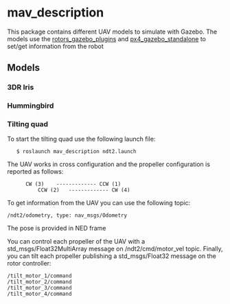 # mav_description

This package contains different UAV models to simulate with Gazebo. The models use the [rotors_gazebo_plugins](http://wiki.ros.org/rotors_gazebo_plugins) and [px4_gazebo_standalone](>https://github.com/jocacace/px4_gazebo_standalone) to set/get information from the robot


## Models
### 3DR Iris
### Hummingbird
### Tilting quad
To start the tilting quad use the following launch file:

       $ roslaunch mav_description ndt2.launch
  
  The UAV works in cross configuration and the propeller configuration is reported as follows:
		  
		  CW (3)    ------------- CCW (1)
	          CCW (2)   ------------- CW (4)
To get information from the UAV you can use the following topic:

	/ndt2/odometry, type: nav_msgs/Odometry
The pose is provided in NED frame

You can control each propeller of the UAV with a std_msgs/Float32MultiArray message on /ndt2/cmd/motor_vel topic.
Finally, you can tilt each propeller publishing a std_msgs/Float32 message on the rotor controller:

	/tilt_motor_1/command
	/tilt_motor_2/command
	/tilt_motor_3/command
	/tilt_motor_4/command
 

